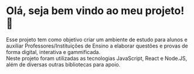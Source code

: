 # Olá, seja bem vindo ao meu projeto! 👋

<section class="sobre">Esse projeto tem como objetivo criar um ambiente de estudo para alunos e auxiliar Professores/Instituições de Ensino a elaborar questões e provas de forma digital, interativa e gammificada.</div>
<br/>
<section class="tecnologias">Neste projeto foram utilizadas as tecnologias JavaScript, React e Node.JS, além de diversas outras bibliotecas para apoio.</div>
